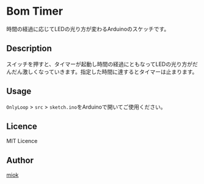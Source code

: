 Bom Timer
====

時間の経過に応じてLEDの光り方が変わるArduinoのスケッチです。

## Description
スイッチを押すと、タイマーが起動し時間の経過にともなってLEDの光り方がだんだん激しくなっていきます。指定した時間に達するとタイマーは止まります。

## Usage
`OnlyLoop` > `src` > `sketch.ino`をArduinoで開いてご使用ください。 


## Licence
MIT Licence

## Author
[miok](https://github.com/miokato)

